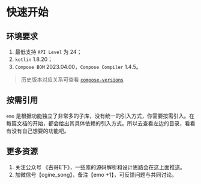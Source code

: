 # 快速开始

## 环境要求

1. 最低支持 `API Level` 为 24；
2. `kotlin` 1.8.20；
3. `Compose BOM` 2023.04.00，`Compose Compiler` 1.4.5。

>历史版本对应关系可查看 [`compose-versions`](https://github.com/cgspine/emo#compose-versions)


## 按需引用

`emo` 是根据功能独立了非常多的子库，没有统一的引入方式，你需要按需引入。在每篇文档的开始，都会给出其具体依赖的引入方式。所以去查看左边的目录，看看有没有自己想要的功能吧。


## 更多资源

1. 关注公众号 《古哥E下》，一些库的源码解析和设计思路会在这上面推送。
2. 加微信号【cgine_song】，备注【emo +1】，可反馈问题与共同讨论。


